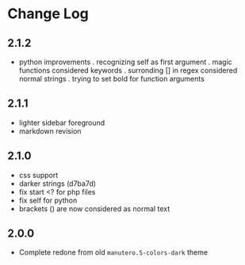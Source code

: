 # Change Log

## 2.1.2

- python improvements
  . recognizing self as first argument
  . magic functions considered keywords
  . surronding [] in regex considered normal strings
  . trying to set bold for function arguments

## 2.1.1

- lighter sidebar foreground
- markdown revision

## 2.1.0

- css support
- darker strings (d7ba7d)
- fix start <? for php files
- fix self for python
- brackets () are now considered as normal text

## 2.0.0

- Complete redone from old `manutero.5-colors-dark` theme
